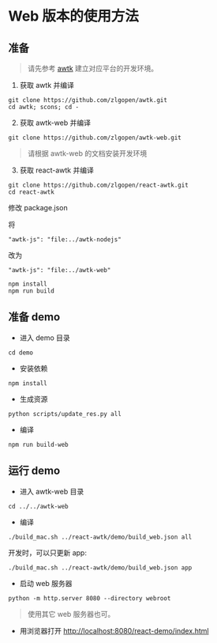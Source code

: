 # Web 版本的使用方法

## 准备

> 请先参考 [awtk](https://github.com/zlgopen/awtk) 建立对应平台的开发环境。

1. 获取 awtk 并编译

```
git clone https://github.com/zlgopen/awtk.git
cd awtk; scons; cd -
```

2. 获取 awtk-web 并编译

```
git clone https://github.com/zlgopen/awtk-web.git
```

> 请根据 awtk-web 的文档安装开发环境

3. 获取 react-awtk 并编译

```
git clone https://github.com/zlgopen/react-awtk.git
cd react-awtk

```

修改 package.json

将

```
"awtk-js": "file:../awtk-nodejs"
```

改为

```
"awtk-js": "file:../awtk-web"
```

```
npm install
npm run build
```

## 准备 demo

- 进入 demo 目录

```
cd demo
```

- 安装依赖

```
npm install
```

- 生成资源

```
python scripts/update_res.py all
```

- 编译

```
npm run build-web
```

## 运行 demo

- 进入 awtk-web 目录

```
cd ../../awtk-web
```

- 编译

```
./build_mac.sh ../react-awtk/demo/build_web.json all
```

开发时，可以只更新 app:

```
./build_mac.sh ../react-awtk/demo/build_web.json app
```

- 启动 web 服务器

```
python -m http.server 8080 --directory webroot
```

> 使用其它 web 服务器也可。

- 用浏览器打开 [http://localhost:8080/react-demo/index.html](http://localhost:8080/react-demo/index.html)
